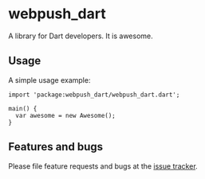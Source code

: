 # webpush_dart

A library for Dart developers. It is awesome.

## Usage

A simple usage example:

    import 'package:webpush_dart/webpush_dart.dart';

    main() {
      var awesome = new Awesome();
    }

## Features and bugs

Please file feature requests and bugs at the [issue tracker][tracker].

[tracker]: http://example.com/issues/replaceme

